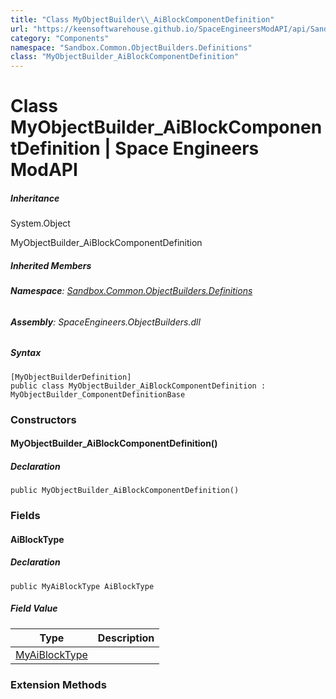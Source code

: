 ```yaml
---
title: "Class MyObjectBuilder\\_AiBlockComponentDefinition"
url: "https://keensoftwarehouse.github.io/SpaceEngineersModAPI/api/Sandbox.Common.ObjectBuilders.Definitions.MyObjectBuilder_AiBlockComponentDefinition.html"
category: "Components"
namespace: "Sandbox.Common.ObjectBuilders.Definitions"
class: "MyObjectBuilder_AiBlockComponentDefinition"
---
```


# Class MyObjectBuilder\_AiBlockComponentDefinition | Space Engineers ModAPI

##### Inheritance

System.Object

MyObjectBuilder\_AiBlockComponentDefinition

##### Inherited Members

###### **Namespace**: [Sandbox.Common.ObjectBuilders.Definitions](https://keensoftwarehouse.github.io/SpaceEngineersModAPI/api/Sandbox.Common.ObjectBuilders.Definitions.html)

###### **Assembly**: SpaceEngineers.ObjectBuilders.dll

##### Syntax

```
[MyObjectBuilderDefinition]
public class MyObjectBuilder_AiBlockComponentDefinition : MyObjectBuilder_ComponentDefinitionBase
```

### Constructors

#### MyObjectBuilder\_AiBlockComponentDefinition()

##### Declaration

```
public MyObjectBuilder_AiBlockComponentDefinition()
```

### Fields

#### AiBlockType

##### Declaration

```
public MyAiBlockType AiBlockType
```

##### Field Value

| Type | Description |
| --- | --- |
| [MyAiBlockType](https://keensoftwarehouse.github.io/SpaceEngineersModAPI/api/VRage.Game.ModAPI.MyAiBlockType.html) |     |

### Extension Methods